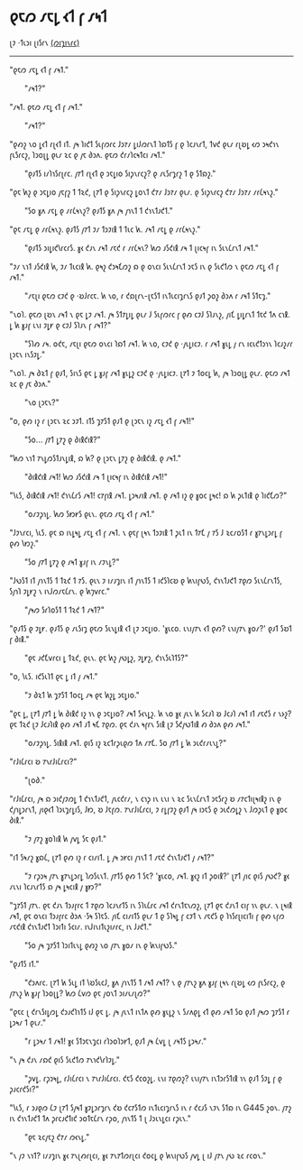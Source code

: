 # 𐑞𐑱𐑼 𐑥𐑱𐑛 𐑬𐑑 𐑝 𐑥𐑰𐑑

𐑚𐑲 ·𐑑𐑧𐑮𐑦 𐑚𐑦𐑕𐑩𐑯 [(𐑼𐑦𐑡𐑦𐑯𐑩𐑤)](https://www.mit.edu/people/dpolicar/writing/prose/text/thinkingMeat.html)

---

<style>
.ident {
    margin-left: 3ch;
}
</style>

"𐑞𐑱𐑼 𐑥𐑱𐑛 𐑬𐑑 𐑝 𐑥𐑰𐑑."

<span class="ident">"𐑥𐑰𐑑?"</span>

"𐑥𐑰𐑑. 𐑞𐑱𐑼 𐑥𐑱𐑛 𐑬𐑑 𐑝 𐑥𐑰𐑑."

<span class="ident">"𐑥𐑰𐑑?"</span>

"𐑞𐑺𐑟 𐑯𐑴 𐑛𐑬𐑑 𐑩𐑚𐑬𐑑 𐑦𐑑. 𐑢𐑰 𐑐𐑦𐑒𐑑 𐑕𐑧𐑝𐑼𐑩𐑤 𐑓𐑮𐑳𐑥 𐑛𐑦𐑓𐑼𐑩𐑯𐑑 𐑐𐑸𐑑𐑕 𐑝 𐑞 𐑐𐑤𐑨𐑯𐑩𐑑, 𐑑𐑫𐑒 𐑞𐑧𐑥 𐑩𐑚𐑹𐑛 𐑬𐑼 𐑮𐑰𐑒𐑪𐑯 𐑝𐑧𐑕𐑩𐑤𐑟, 𐑐𐑮𐑴𐑚𐑛 𐑞𐑧𐑥 𐑷𐑤 𐑞 𐑢𐑱 𐑔𐑮𐑵. 𐑞𐑱𐑼 𐑒𐑩𐑥𐑐𐑤𐑰𐑑𐑤𐑦 𐑥𐑰𐑑."

<span class="ident">"𐑞𐑨𐑑𐑕 𐑦𐑥𐑐𐑪𐑕𐑩𐑚𐑩𐑤. 𐑢𐑳𐑑 𐑩𐑚𐑬𐑑 𐑞 𐑮𐑱𐑛𐑦𐑴 𐑕𐑦𐑜𐑯𐑩𐑤𐑟? 𐑞 𐑥𐑧𐑕𐑩𐑡𐑩𐑟 𐑑 𐑞 𐑕𐑑𐑸𐑟."</span>

"𐑞𐑱 𐑿𐑟 𐑞 𐑮𐑱𐑛𐑦𐑴 𐑢𐑱𐑝𐑟 𐑑 𐑑𐑷𐑒, 𐑚𐑳𐑑 𐑞 𐑕𐑦𐑜𐑯𐑩𐑤𐑟 𐑛𐑴𐑯𐑑 𐑒𐑳𐑥 𐑓𐑮𐑳𐑥 𐑞𐑧𐑥. 𐑞 𐑕𐑦𐑜𐑯𐑩𐑤𐑟 𐑒𐑳𐑥 𐑓𐑮𐑳𐑥 𐑥𐑩𐑖𐑰𐑯𐑟."

<span class="ident">"𐑕𐑴 𐑣𐑵 𐑥𐑱𐑛 𐑞 𐑥𐑩𐑖𐑰𐑯𐑟? 𐑞𐑨𐑑𐑕 𐑣𐑵 𐑢𐑰 𐑢𐑪𐑯𐑑 𐑑 𐑒𐑪𐑯𐑑𐑨𐑒𐑑."</span>

"𐑞𐑱 𐑥𐑱𐑛 𐑞 𐑥𐑩𐑖𐑰𐑯𐑟. 𐑞𐑨𐑑𐑕 𐑢𐑳𐑑 𐑲𐑥 𐑑𐑮𐑲𐑦𐑙 𐑑 𐑑𐑧𐑤 𐑿. 𐑥𐑰𐑑 𐑥𐑱𐑛 𐑞 𐑥𐑩𐑖𐑰𐑯𐑟."

<span class="ident">"𐑞𐑨𐑑𐑕 𐑮𐑦𐑛𐑦𐑒𐑘𐑩𐑤𐑩𐑕. 𐑣𐑬 𐑒𐑨𐑯 𐑥𐑰𐑑 𐑥𐑱𐑒 𐑩 𐑥𐑩𐑖𐑰𐑯? 𐑿𐑼 𐑨𐑕𐑒𐑦𐑙 𐑥𐑰 𐑑 𐑚𐑦𐑤𐑰𐑝 𐑦𐑯 𐑕𐑧𐑯𐑖𐑩𐑯𐑑 𐑥𐑰𐑑."</span>

"𐑲𐑥 𐑯𐑪𐑑 𐑨𐑕𐑒𐑦𐑙 𐑿, 𐑲𐑥 𐑑𐑧𐑤𐑦𐑙 𐑿. 𐑞𐑰𐑟 𐑒𐑮𐑰𐑗𐑼𐑟 𐑸 𐑞 𐑴𐑯𐑤𐑦 𐑕𐑧𐑯𐑖𐑩𐑯𐑑 𐑮𐑱𐑕 𐑦𐑯 𐑞 𐑕𐑧𐑒𐑑𐑼 𐑯 𐑞𐑱𐑼 𐑥𐑱𐑛 𐑬𐑑 𐑝 𐑥𐑰𐑑."

<span class="ident">"𐑥𐑱𐑚𐑦 𐑞𐑱𐑼 𐑤𐑲𐑒 𐑞 ·𐑹𐑓𐑩𐑤𐑱. 𐑿 𐑯𐑴, 𐑩 𐑒𐑸𐑚𐑩𐑯-𐑚𐑱𐑕𐑑 𐑦𐑯𐑑𐑧𐑤𐑦𐑡𐑩𐑯𐑕 𐑞𐑨𐑑 𐑜𐑴𐑟 𐑔𐑮𐑵 𐑩 𐑥𐑰𐑑 𐑕𐑑𐑱𐑡."</span>

"𐑯𐑴𐑐. 𐑞𐑱𐑼 𐑚𐑹𐑯 𐑥𐑰𐑑 𐑯 𐑞𐑱 𐑛𐑲 𐑥𐑰𐑑. 𐑢𐑰 𐑕𐑑𐑳𐑛𐑦𐑛 𐑞𐑧𐑥 𐑓 𐑕𐑧𐑝𐑼𐑩𐑤 𐑝 𐑞𐑺 𐑤𐑲𐑓 𐑕𐑐𐑨𐑯𐑟, 𐑢𐑦𐑗 𐑛𐑦𐑛𐑩𐑯𐑑 𐑑𐑱𐑒 𐑑𐑵 𐑤𐑪𐑙. 𐑛 𐑿 𐑣𐑨𐑝 𐑧𐑯𐑦 𐑲𐑛𐑾 𐑞 𐑤𐑲𐑓 𐑕𐑐𐑨𐑯 𐑝 𐑥𐑰𐑑?"

<span class="ident">"𐑕𐑐𐑺 𐑥𐑰. 𐑴𐑒𐑱, 𐑥𐑱𐑚𐑦 𐑞𐑱𐑼 𐑴𐑯𐑤𐑦 𐑐𐑸𐑑 𐑥𐑰𐑑. 𐑿 𐑯𐑴, 𐑤𐑲𐑒 𐑞 ·𐑢𐑧𐑛𐑦𐑤𐑲. 𐑩 𐑥𐑰𐑑 𐑣𐑧𐑛 𐑢 𐑩𐑯</span> 𐑦𐑤𐑧𐑒𐑑𐑮𐑪𐑯 𐑐𐑤𐑨𐑟𐑥𐑩 𐑚𐑮𐑱𐑯 𐑦𐑯𐑕𐑲𐑛."

"𐑯𐑴𐑐. 𐑢𐑰 𐑔𐑷𐑑 𐑝 𐑞𐑨𐑑, 𐑕𐑦𐑯𐑕 𐑞𐑱 𐑛 𐑣𐑨𐑝 𐑥𐑰𐑑 𐑣𐑧𐑛𐑟 𐑤𐑲𐑒 𐑞 ·𐑢𐑧𐑛𐑦𐑤𐑲. 𐑚𐑳𐑑 𐑲 𐑑𐑴𐑤𐑛 𐑿, 𐑢𐑰 𐑐𐑮𐑴𐑚𐑛 𐑞𐑧𐑥. 𐑞𐑱𐑼 𐑥𐑰𐑑 𐑷𐑤 𐑞 𐑢𐑱 𐑔𐑮𐑵."

<span class="ident">"𐑯𐑴 𐑚𐑮𐑱𐑯?"</span>

"𐑴, 𐑞𐑺 𐑦𐑟 𐑩 𐑚𐑮𐑱𐑯 𐑷𐑤 𐑮𐑲𐑑. 𐑦𐑑𐑕 𐑡𐑳𐑕𐑑 𐑞𐑨𐑑 𐑞 𐑚𐑮𐑱𐑯 𐑦𐑟 𐑥𐑱𐑛 𐑬𐑑 𐑝 𐑥𐑰𐑑!"

<span class="ident">"𐑕𐑴... 𐑢𐑳𐑑 𐑛𐑳𐑟 𐑞 𐑔𐑦𐑙𐑒𐑦𐑙?"</span>

"𐑿𐑼 𐑯𐑪𐑑 𐑳𐑯𐑛𐑼𐑕𐑑𐑨𐑯𐑛𐑦𐑙, 𐑸 𐑿? 𐑞 𐑚𐑮𐑱𐑯 𐑛𐑳𐑟 𐑞 𐑔𐑦𐑙𐑒𐑦𐑙. 𐑞 𐑥𐑰𐑑."

<span class="ident">"𐑔𐑦𐑙𐑒𐑦𐑙 𐑥𐑰𐑑! 𐑿𐑼 𐑨𐑕𐑒𐑦𐑙 𐑥𐑰 𐑑 𐑚𐑦𐑤𐑰𐑝 𐑦𐑯 𐑔𐑦𐑙𐑒𐑦𐑙 𐑥𐑰𐑑!"</span>

"𐑘𐑧𐑕, 𐑔𐑦𐑙𐑒𐑦𐑙 𐑥𐑰𐑑! 𐑒𐑪𐑯𐑖𐑩𐑕 𐑥𐑰𐑑! 𐑤𐑳𐑝𐑦𐑙 𐑥𐑰𐑑. 𐑛𐑮𐑰𐑥𐑦𐑙 𐑥𐑰𐑑. 𐑞 𐑥𐑰𐑑 𐑦𐑟 𐑞 𐑣𐑴𐑤 𐑛𐑰𐑤! 𐑸 𐑿 𐑜𐑧𐑑𐑦𐑙 𐑞 𐑐𐑦𐑒𐑗𐑼?"

<span class="ident">"𐑴𐑥𐑲𐑜𐑪𐑛. 𐑿𐑼 𐑕𐑽𐑾𐑕 𐑞𐑧𐑯. 𐑞𐑱𐑼 𐑥𐑱𐑛 𐑬𐑑 𐑝 𐑥𐑰𐑑."</span>

"𐑓𐑲𐑯𐑩𐑤𐑦, 𐑘𐑧𐑕. 𐑞𐑱 𐑸 𐑦𐑯𐑛𐑰𐑛 𐑥𐑱𐑛 𐑬𐑑 𐑝 𐑥𐑰𐑑. 𐑯 𐑞𐑱𐑝 𐑚𐑰𐑯 𐑑𐑮𐑲𐑦𐑙 𐑑 𐑜𐑧𐑑 𐑦𐑯 𐑑𐑳𐑗 𐑢 𐑳𐑕 𐑓 𐑷𐑤𐑥𐑴𐑕𐑑 𐑩 𐑣𐑳𐑯𐑛𐑮𐑩𐑛 𐑝 𐑞𐑺 𐑘𐑽𐑟."

<span class="ident">"𐑕𐑴 𐑢𐑳𐑑 𐑛𐑳𐑟 𐑞 𐑥𐑰𐑑 𐑣𐑨𐑝 𐑦𐑯 𐑥𐑲𐑯𐑛?"</span>

"𐑓𐑻𐑕𐑑 𐑦𐑑 𐑢𐑪𐑯𐑑𐑕 𐑑 𐑑𐑷𐑒 𐑑 𐑳𐑕. 𐑞𐑧𐑯 𐑲 𐑦𐑥𐑨𐑡𐑦𐑯 𐑦𐑑 𐑢𐑪𐑯𐑑𐑕 𐑑 𐑦𐑒𐑕𐑐𐑤𐑹 𐑞 𐑿𐑯𐑦𐑝𐑻𐑕, 𐑒𐑪𐑯𐑑𐑨𐑒𐑑 𐑳𐑞𐑼 𐑕𐑧𐑯𐑖𐑩𐑯𐑑𐑕, 𐑕𐑢𐑪𐑐 𐑲𐑛𐑾𐑟 𐑯 𐑦𐑯𐑓𐑼𐑥𐑱𐑖𐑩𐑯. 𐑞 𐑿𐑠𐑫𐑩𐑤."

<span class="ident">"𐑢𐑰𐑼 𐑕𐑩𐑐𐑴𐑕𐑑 𐑑 𐑑𐑷𐑒 𐑑 𐑥𐑰𐑑?"</span>

"𐑞𐑨𐑑𐑕 𐑞 𐑲𐑛𐑾. 𐑞𐑨𐑑𐑕 𐑞 𐑥𐑧𐑕𐑦𐑡 𐑞𐑱𐑼 𐑕𐑧𐑯𐑛𐑦𐑙 𐑬𐑑 𐑚𐑲 𐑮𐑱𐑛𐑦𐑴. '𐑣𐑧𐑤𐑴. 𐑧𐑯𐑦𐑢𐑳𐑯 𐑬𐑑 𐑞𐑺? 𐑧𐑯𐑦𐑢𐑳𐑯 𐑣𐑴𐑥?' 𐑞𐑨𐑑 𐑕𐑹𐑑 𐑝 𐑔𐑦𐑙."

<span class="ident">"𐑞𐑱 𐑨𐑒𐑗𐑫𐑩𐑤𐑦 𐑛 𐑑𐑷𐑒, 𐑞𐑧𐑯. 𐑞𐑱 𐑿𐑟 𐑢𐑻𐑛𐑟, 𐑲𐑛𐑾𐑟, 𐑒𐑪𐑯𐑕𐑧𐑐𐑑𐑕?"</span>

"𐑴, 𐑘𐑧𐑕. 𐑦𐑒𐑕𐑧𐑐𐑑 𐑞𐑱 𐑛 𐑦𐑑 𐑢 𐑥𐑰𐑑."

<span class="ident">"𐑲 𐑔𐑷𐑑 𐑿 𐑡𐑳𐑕𐑑 𐑑𐑴𐑤𐑛 𐑥𐑰 𐑞𐑱 𐑿𐑟𐑛 𐑮𐑱𐑛𐑦𐑴."</span>

"𐑞𐑱 𐑛, 𐑚𐑳𐑑 𐑢𐑳𐑑 𐑛 𐑿 𐑔𐑦𐑙𐑒 𐑦𐑟 𐑪𐑯 𐑞 𐑮𐑱𐑛𐑦𐑴? 𐑥𐑰𐑑 𐑕𐑬𐑯𐑛𐑟. 𐑿 𐑯𐑴 𐑣𐑬 𐑢𐑧𐑯 𐑿 𐑕𐑤𐑨𐑐 𐑹 𐑓𐑤𐑨𐑐 𐑥𐑰𐑑 𐑦𐑑 𐑥𐑱𐑒𐑕 𐑩 𐑯𐑶𐑟? 𐑞𐑱 𐑑𐑷𐑒 𐑚𐑲 𐑓𐑤𐑨𐑐𐑦𐑙 𐑞𐑺 𐑥𐑰𐑑 𐑨𐑑 𐑰𐑗 𐑳𐑞𐑼. 𐑞𐑱 𐑒𐑨𐑯 𐑰𐑝𐑩𐑯 𐑕𐑦𐑙 𐑚𐑲 𐑕𐑒𐑢𐑻𐑑𐑦𐑙 𐑺 𐑔𐑮𐑵 𐑞𐑺 𐑥𐑰𐑑."

<span class="ident">"𐑴𐑥𐑲𐑜𐑪𐑛. 𐑕𐑦𐑙𐑦𐑙 𐑥𐑰𐑑. 𐑞𐑦𐑕 𐑦𐑟 𐑷𐑤𐑑𐑩𐑜𐑧𐑞𐑼 𐑑𐑵 𐑥𐑳𐑗. 𐑕𐑴 𐑢𐑳𐑑 𐑛 𐑿 𐑮𐑧𐑒𐑩𐑥𐑧𐑯𐑛?"</span>

"𐑩𐑓𐑦𐑖𐑩𐑤𐑦 𐑹 𐑳𐑯𐑩𐑓𐑦𐑖𐑩𐑤𐑦?"

<span class="ident">"𐑚𐑴𐑔."</span>

"𐑩𐑓𐑦𐑖𐑩𐑤𐑦, 𐑢𐑰 𐑸 𐑮𐑦𐑒𐑢𐑲𐑼𐑛 𐑑 𐑒𐑪𐑯𐑑𐑨𐑒𐑑, 𐑢𐑧𐑤𐑒𐑩𐑥, 𐑯 𐑤𐑪𐑜 𐑦𐑯 𐑧𐑯𐑦 𐑯 𐑷𐑤 𐑕𐑧𐑯𐑖𐑩𐑯𐑑 𐑮𐑱𐑕𐑩𐑟 𐑹 𐑥𐑳𐑤𐑑𐑦𐑚𐑰𐑦𐑙𐑟 𐑦𐑯 𐑞 𐑒𐑢𐑪𐑛𐑮𐑩𐑯𐑑, 𐑢𐑦𐑞𐑬𐑑 𐑐𐑮𐑧𐑡𐑩𐑛𐑦𐑕, 𐑓𐑽, 𐑹 𐑓𐑱𐑝𐑼. 𐑳𐑯𐑩𐑓𐑦𐑖𐑩𐑤𐑦, 𐑲 𐑩𐑛𐑝𐑲𐑟 𐑞𐑨𐑑 𐑢𐑰 𐑦𐑮𐑱𐑕 𐑞 𐑮𐑧𐑒𐑼𐑛𐑟 𐑯 𐑓𐑼𐑜𐑧𐑑 𐑞 𐑣𐑴𐑤 𐑔𐑦𐑙."

<span class="ident">"𐑲 𐑢𐑳𐑟 𐑣𐑴𐑐𐑦𐑙 𐑿 𐑢𐑫𐑛 𐑕𐑱 𐑞𐑨𐑑."</span>

"𐑦𐑑 𐑕𐑰𐑥𐑟 𐑣𐑸𐑖, 𐑚𐑳𐑑 𐑞𐑺 𐑦𐑟 𐑩 𐑤𐑦𐑥𐑦𐑑. 𐑛 𐑢𐑰 𐑮𐑾𐑤𐑦 𐑢𐑪𐑯𐑑 𐑑 𐑥𐑱𐑒 𐑒𐑪𐑯𐑑𐑨𐑒𐑑 𐑢 𐑥𐑰𐑑?"

<span class="ident">"𐑲 𐑩𐑜𐑮𐑰 𐑢𐑳𐑯 𐑣𐑳𐑯𐑛𐑮𐑩𐑛 𐑐𐑼𐑕𐑧𐑯𐑑. 𐑢𐑳𐑑𐑕 𐑞𐑺 𐑑 𐑕𐑱? '𐑣𐑧𐑤𐑴, 𐑥𐑰𐑑. 𐑣𐑬𐑟 𐑦𐑑 𐑜𐑴𐑦𐑙?' 𐑚𐑳𐑑 𐑢𐑦𐑤 𐑞𐑦𐑕</span> 𐑢𐑻𐑒? 𐑣𐑬 𐑥𐑧𐑯𐑦 𐑐𐑤𐑨𐑯𐑩𐑑𐑕 𐑸 𐑢𐑰 𐑛𐑰𐑤𐑦𐑙 𐑢 𐑣𐑽?"

"𐑡𐑳𐑕𐑑 𐑢𐑳𐑯. 𐑞𐑱 𐑒𐑨𐑯 𐑑𐑮𐑨𐑝𐑩𐑤 𐑑 𐑳𐑞𐑼 𐑐𐑤𐑨𐑯𐑩𐑑𐑕 𐑦𐑯 𐑕𐑐𐑧𐑖𐑩𐑤 𐑥𐑰𐑑 𐑒𐑩𐑯𐑑𐑱𐑯𐑼𐑟, 𐑚𐑳𐑑 𐑞𐑱 𐑒𐑨𐑯𐑑 𐑤𐑦𐑝 𐑪𐑯 𐑞𐑧𐑥. 𐑯 𐑚𐑰𐑦𐑙 𐑥𐑰𐑑, 𐑞𐑱 𐑴𐑯𐑤𐑦 𐑑𐑮𐑨𐑝𐑩𐑤 𐑔𐑮𐑵 ·𐑕𐑰 𐑕𐑐𐑱𐑕. 𐑢𐑦𐑗 𐑤𐑦𐑥𐑦𐑑𐑕 𐑞𐑧𐑥 𐑑 𐑞 𐑕𐑐𐑰𐑛 𐑝 𐑤𐑲𐑑 𐑯 𐑥𐑱𐑒𐑕 𐑞 𐑐𐑪𐑕𐑩𐑚𐑦𐑤𐑦𐑑𐑦 𐑝 𐑞𐑺 𐑧𐑝𐑼 𐑥𐑱𐑒𐑦𐑙 𐑒𐑪𐑯𐑑𐑨𐑒𐑑 𐑐𐑮𐑦𐑑𐑦 𐑕𐑤𐑦𐑥. 𐑦𐑯𐑓𐑦𐑯𐑦𐑑𐑧𐑟𐑦𐑥𐑩𐑤, 𐑦𐑯 𐑓𐑨𐑒𐑑."

<span class="ident">"𐑕𐑴 𐑢𐑰 𐑡𐑳𐑕𐑑 𐑐𐑮𐑦𐑑𐑧𐑯𐑛 𐑞𐑺𐑟 𐑯𐑴 𐑢𐑳𐑯 𐑣𐑴𐑥 𐑦𐑯 𐑞 𐑿𐑯𐑦𐑝𐑻𐑕."</span>

"𐑞𐑨𐑑𐑕 𐑦𐑑."

<span class="ident">"𐑒𐑮𐑵𐑩𐑤. 𐑚𐑳𐑑 𐑿 𐑕𐑧𐑛 𐑦𐑑 𐑘𐑹𐑕𐑧𐑤𐑓, 𐑣𐑵 𐑢𐑪𐑯𐑑𐑕 𐑑 𐑥𐑰𐑑 𐑥𐑰𐑑? 𐑯 𐑞 𐑢𐑳𐑯𐑟 𐑣𐑵 𐑣𐑨𐑝 𐑚𐑰𐑯 𐑩𐑚𐑹𐑛 𐑬𐑼</span> 𐑝𐑧𐑕𐑩𐑤𐑟, 𐑞 𐑢𐑳𐑯𐑟 𐑿 𐑣𐑨𐑝 𐑐𐑮𐑴𐑚𐑛? 𐑿𐑼 𐑖𐑫𐑼 𐑞𐑱 𐑢𐑴𐑯𐑑 𐑮𐑦𐑥𐑧𐑥𐑚𐑼?"

"𐑞𐑱𐑤 𐑚 𐑒𐑩𐑯𐑕𐑦𐑛𐑼𐑛 𐑒𐑮𐑨𐑒𐑐𐑪𐑑𐑕 𐑦𐑓 𐑞𐑱 𐑛. 𐑢𐑰 𐑢𐑧𐑯𐑑 𐑦𐑯𐑑𐑵 𐑞𐑺 𐑣𐑧𐑛𐑟 𐑯 𐑕𐑥𐑵𐑞𐑛 𐑬𐑑 𐑞𐑺 𐑥𐑰𐑑 𐑕𐑴 𐑞𐑨𐑑 𐑢𐑰𐑼 𐑡𐑳𐑕𐑑 𐑩 𐑛𐑮𐑰𐑥 𐑑 𐑞𐑧𐑥."

<span class="ident">"𐑩 𐑛𐑮𐑰𐑥 𐑑 𐑥𐑰𐑑! 𐑣𐑬 𐑕𐑑𐑮𐑱𐑯𐑡𐑤𐑦 𐑩𐑐𐑮𐑴𐑐𐑮𐑾𐑑, 𐑞𐑨𐑑 𐑢𐑰 𐑖𐑫𐑛 𐑚 𐑥𐑰𐑑𐑕 𐑛𐑮𐑰𐑥."</span>

"𐑯 𐑢𐑰 𐑒𐑨𐑯 𐑥𐑸𐑒 𐑞𐑦𐑕 𐑕𐑧𐑒𐑑𐑼 𐑳𐑯𐑪𐑒𐑘𐑩𐑐𐑲𐑛."

<span class="ident">"𐑜𐑫𐑛. 𐑩𐑜𐑮𐑰𐑛, 𐑩𐑓𐑦𐑖𐑩𐑤𐑦 𐑯 𐑳𐑯𐑩𐑓𐑦𐑖𐑩𐑤𐑦. 𐑒𐑱𐑕 𐑒𐑤𐑴𐑟𐑛. 𐑧𐑯𐑦 𐑳𐑞𐑼𐑟? 𐑧𐑯𐑦𐑢𐑳𐑯 𐑦𐑯𐑑𐑮𐑩𐑕𐑑𐑦𐑙 𐑪𐑯 𐑞𐑨𐑑 𐑕𐑲𐑛</span> 𐑝 𐑞 𐑜𐑨𐑤𐑩𐑒𐑕𐑦?"

"𐑘𐑧𐑕, 𐑩 𐑮𐑨𐑞𐑼 𐑖𐑲 𐑚𐑳𐑑 𐑕𐑢𐑰𐑑 𐑣𐑲𐑛𐑮𐑩𐑡𐑩𐑯 𐑒𐑹 𐑒𐑤𐑳𐑕𐑑𐑼 𐑦𐑯𐑑𐑧𐑤𐑦𐑡𐑩𐑯𐑕 𐑦𐑯 𐑩 𐑒𐑤𐑨𐑕 𐑯𐑲𐑯 𐑕𐑑𐑸 𐑦𐑯 G445 𐑟𐑴𐑯. 𐑢𐑳𐑟 𐑦𐑯 𐑒𐑪𐑯𐑑𐑨𐑒𐑑 𐑑𐑵 𐑜𐑩𐑤𐑨𐑒𐑑𐑦𐑒 𐑮𐑴𐑑𐑱𐑖𐑩𐑯 𐑩𐑜𐑴, 𐑢𐑪𐑯𐑑𐑕 𐑑 𐑚 𐑓𐑮𐑧𐑯𐑛𐑤𐑦 𐑩𐑜𐑧𐑯."

<span class="ident">"𐑞𐑱 𐑷𐑤𐑢𐑱𐑟 𐑒𐑳𐑥 𐑼𐑬𐑯𐑛."</span>

"𐑯 𐑢𐑲 𐑯𐑪𐑑? 𐑦𐑥𐑨𐑡𐑦𐑯 𐑣𐑬 𐑳𐑯𐑚𐑺𐑩𐑚𐑤𐑦, 𐑣𐑬 𐑳𐑯𐑳𐑑𐑼𐑩𐑚𐑤𐑦 𐑒𐑴𐑤𐑛 𐑞 𐑿𐑯𐑦𐑝𐑻𐑕 𐑢𐑫𐑛 𐑚 𐑦𐑓 𐑢𐑳𐑯 𐑢𐑻 𐑷𐑤 𐑩𐑤𐑴𐑯."

